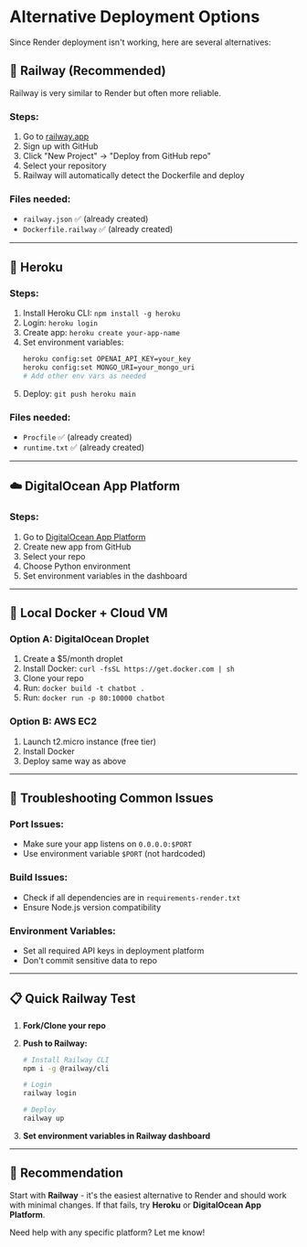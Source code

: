 # Alternative Deployment Options

Since Render deployment isn't working, here are several alternatives:

## 🚂 **Railway (Recommended)**

Railway is very similar to Render but often more reliable.

### Steps:
1. Go to [railway.app](https://railway.app)
2. Sign up with GitHub
3. Click "New Project" → "Deploy from GitHub repo"
4. Select your repository
5. Railway will automatically detect the Dockerfile and deploy

### Files needed:
- `railway.json` ✅ (already created)
- `Dockerfile.railway` ✅ (already created)

---

## 🦊 **Heroku**

### Steps:
1. Install Heroku CLI: `npm install -g heroku`
2. Login: `heroku login`
3. Create app: `heroku create your-app-name`
4. Set environment variables:
   ```bash
   heroku config:set OPENAI_API_KEY=your_key
   heroku config:set MONGO_URI=your_mongo_uri
   # Add other env vars as needed
   ```
5. Deploy: `git push heroku main`

### Files needed:
- `Procfile` ✅ (already created)
- `runtime.txt` ✅ (already created)

---

## ☁️ **DigitalOcean App Platform**

### Steps:
1. Go to [DigitalOcean App Platform](https://cloud.digitalocean.com/apps)
2. Create new app from GitHub
3. Select your repo
4. Choose Python environment
5. Set environment variables in the dashboard

---

## 🐳 **Local Docker + Cloud VM**

### Option A: DigitalOcean Droplet
1. Create a $5/month droplet
2. Install Docker: `curl -fsSL https://get.docker.com | sh`
3. Clone your repo
4. Run: `docker build -t chatbot .`
5. Run: `docker run -p 80:10000 chatbot`

### Option B: AWS EC2
1. Launch t2.micro instance (free tier)
2. Install Docker
3. Deploy same way as above

---

## 🔧 **Troubleshooting Common Issues**

### Port Issues:
- Make sure your app listens on `0.0.0.0:$PORT`
- Use environment variable `$PORT` (not hardcoded)

### Build Issues:
- Check if all dependencies are in `requirements-render.txt`
- Ensure Node.js version compatibility

### Environment Variables:
- Set all required API keys in deployment platform
- Don't commit sensitive data to repo

---

## 📋 **Quick Railway Test**

1. **Fork/Clone your repo**
2. **Push to Railway:**
   ```bash
   # Install Railway CLI
   npm i -g @railway/cli
   
   # Login
   railway login
   
   # Deploy
   railway up
   ```

3. **Set environment variables in Railway dashboard**

---

## 🎯 **Recommendation**

Start with **Railway** - it's the easiest alternative to Render and should work with minimal changes. If that fails, try **Heroku** or **DigitalOcean App Platform**.

Need help with any specific platform? Let me know!
